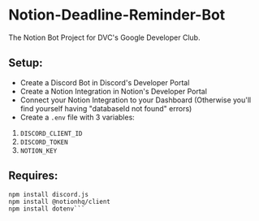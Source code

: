 # Notion-Deadline-Reminder-Bot
The Notion Bot Project for DVC's Google Developer Club.


## Setup:
* Create a Discord Bot in Discord's Developer Portal
* Create a Notion Integration in Notion's Developer Portal
* Connect your Notion Integration to your Dashboard (Otherwise you'll find yourself having "databaseId not found" errors)
* Create a `.env` file with 3 variables: 
1. `DISCORD_CLIENT_ID`
2. `DISCORD_TOKEN`
3. `NOTION_KEY`


## Requires:
```
npm install discord.js
npm install @notionhq/client
npm install dotenv```
